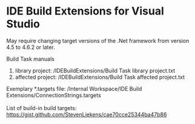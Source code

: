 # IDE Build Extensions for Visual Studio

May require changing target versions of the .Net framework from  version 4.5 to 4.6.2 or later.

Build Task manuals
1. library project:  /IDEBuildExtensions/Build Task library project.txt
2. affected project: /IDEBuildExtensions/Build Task affected project.txt

Exemplary *.targets file: /Internal Workspace/IDE Build Extensions/ConnectionStrings.targets
<br />
<br />
List of build-in build targets: https://gist.github.com/StevenLiekens/cae70cce25344ba47b86
